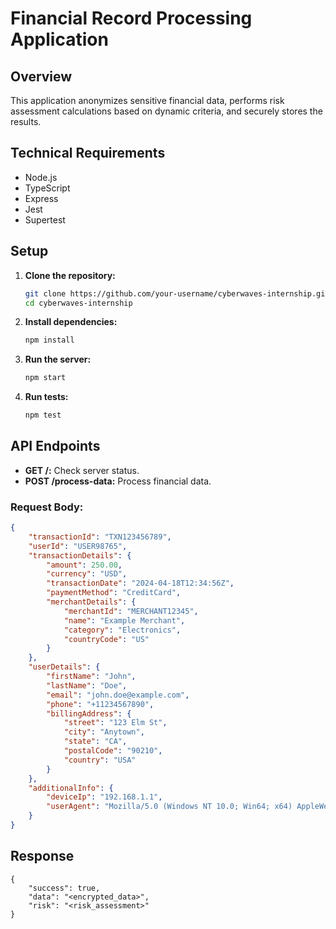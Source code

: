 # Financial Record Processing Application

## Overview

This application anonymizes sensitive financial data, performs risk assessment calculations based on dynamic criteria, and securely stores the results.

## Technical Requirements

- Node.js
- TypeScript
- Express
- Jest
- Supertest

## Setup

1. **Clone the repository:**
    ```bash
    git clone https://github.com/your-username/cyberwaves-internship.git
    cd cyberwaves-internship
    ```

2. **Install dependencies:**
    ```bash
    npm install
    ```

3. **Run the server:**
    ```bash
    npm start
    ```

4. **Run tests:**
    ```bash
    npm test
    ```

## API Endpoints

- **GET /:** Check server status.
- **POST /process-data:** Process financial data.

### Request Body:
```json
{
    "transactionId": "TXN123456789",
    "userId": "USER98765",
    "transactionDetails": {
        "amount": 250.00,
        "currency": "USD",
        "transactionDate": "2024-04-18T12:34:56Z",
        "paymentMethod": "CreditCard",
        "merchantDetails": {
            "merchantId": "MERCHANT12345",
            "name": "Example Merchant",
            "category": "Electronics",
            "countryCode": "US"
        }
    },
    "userDetails": {
        "firstName": "John",
        "lastName": "Doe",
        "email": "john.doe@example.com",
        "phone": "+11234567890",
        "billingAddress": {
            "street": "123 Elm St",
            "city": "Anytown",
            "state": "CA",
            "postalCode": "90210",
            "country": "USA"
        }
    },
    "additionalInfo": {
        "deviceIp": "192.168.1.1",
        "userAgent": "Mozilla/5.0 (Windows NT 10.0; Win64; x64) AppleWebKit/537.36 (KHTML, like Gecko) Chrome/58.0.3029.110 Safari/537.36"
    }
}
```
## Response
```
{
    "success": true,
    "data": "<encrypted_data>",
    "risk": "<risk_assessment>"
}
```




